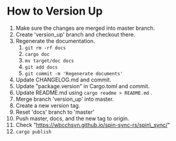 # How to Version Up

1. Make sure the changes are merged into master branch.
1. Create 'version\_up' branch and checkout there.
1. Regenerate the documentation.
    1. `git rm -rf docs`
    1. `cargo doc`
    1. `mv target/doc docs`
    1. `git add docs`
    1. `git commit -m 'Regenerate documents'`
1. Update CHANGELOG.md and commit.
1. Update "package.version" in Cargo.toml and commit.
1. Update README.md using `cargo readme > README.md` .
1. Merge branch 'version\_up' into master.
1. Create a new version tag.
1. Reset 'docs' branch to 'master'
1. Push master, docs, and the new tag to origin.
1. Check "https://wbcchsyn.github.io/spin-sync-rs/spin\_sync/"
1. `cargo publish` 
